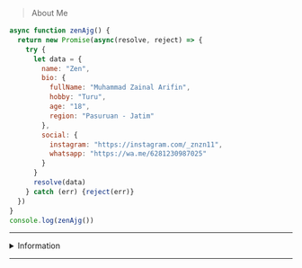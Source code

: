 > About Me

```js
async function zenAjg() {
  return new Promise(async(resolve, reject) => {
    try {
      let data = {
        name: "Zen",
        bio: {
          fullName: "Muhammad Zainal Arifin",
          hobby: "Turu",
          age: "18",
          region: "Pasuruan - Jatim"
        },
        social: {
          instagram: "https://instagram.com/_znzn11",
          whatsapp: "https://wa.me/6281230987025"
        }
      }
      resolve(data)
    } catch (err) {reject(err)}
  })
}
console.log(zenAjg())
```
____
<details>
<summary>Information</summary>

> Languages 

<p><img align="center" src="https://github-readme-stats.vercel.app/api/top-langs?username=zexyzx&show_icons=true&locale=en&layout=compact" alt="zexyzx" /></p>

> Tools

<p align="center"></a> <a href="https://heroku.com" target="_blank"> <img src="https://www.vectorlogo.zone/logos/heroku/heroku-icon.svg" alt="heroku" width="40" height="40"/> </a></p>
<p align="left"> <a href="https://git-scm.com/" target="_blank" rel="noreferrer"> <img src="https://www.vectorlogo.zone/logos/git-scm/git-scm-icon.svg" alt="git" width="40" height="40"/> </a> <a href="https://www.linux.org/" target="_blank" rel="noreferrer"> <img src="https://raw.githubusercontent.com/devicons/devicon/master/icons/linux/linux-original.svg" alt="linux" width="40" height="40"/> </a> </p>

> Github Statistics

<p><img align="center" src="https://github-readme-streak-stats.herokuapp.com/?user=zexyzx&" alt="zexyzx" /></p>
</details>

____

